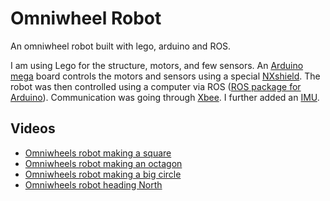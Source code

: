# Omniwheel Robot

An omniwheel robot built with lego, arduino and ROS.

I am using Lego for the structure, motors, and few sensors. An [Arduino mega](http://jgrizou.com/projects/omniwheel-robot/ArduinoBoardMega2560) board controls the motors and sensors using a special [NXshield](http://www.generationrobots.com/en/401132-nxshield-m-for-arduino-mega-or-adk-mindsensors.html). The robot was then controlled using a computer via ROS ([ROS package for Arduino](http://wiki.ros.org/rosserial_arduino/Tutorials)). Communication was going through [Xbee](https://www.sparkfun.com/pages/xbee_guide). I further added an [IMU](https://www.sparkfun.com/products/10736).


## Videos

- [Omniwheels robot making a square](https://www.youtube.com/watch?v=QA5YDpNemBs)
- [Omniwheels robot making an octagon](https://www.youtube.com/watch?v=TJ0GHP1UyZs)
- [Omniwheels robot making a big circle](https://www.youtube.com/watch?v=X_OtlW4fYc4)
- [Omniwheels robot heading North](https://www.youtube.com/watch?v=QdeRQv6128g)
